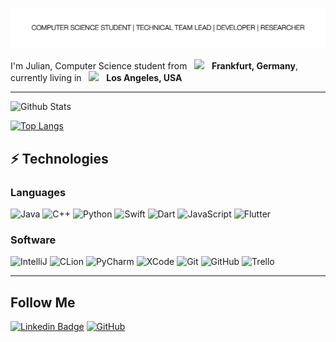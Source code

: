 ![image](https://github.com/JulianBeaulieu/JulianBeaulieu/blob/master/header.png)

I'm Julian, Computer Science student from &nbsp; <img src="https://hatscripts.github.io/circle-flags/flags/de.svg" width="24"> &nbsp; **Frankfurt, Germany**, currently living in &nbsp; <img src="https://hatscripts.github.io/circle-flags/flags/us.svg" width="24"> &nbsp; **Los Angeles, USA**

<hr>

![Github Stats](https://github-readme-stats.vercel.app/api?username=JulianBeaulieu&count_private=true&show_icons=true&bg_color=30,e96443,904e95&title_color=fff&text_color=fff)

[![Top Langs](https://github-readme-stats.vercel.app/api/top-langs/?username=JulianBeaulieu&layout=compact&count_private=true&bg_color=30,e96443,904e95&title_color=fff&text_color=fff)](https://github.com/anuraghazra/github-readme-stats)



## ⚡ Technologies

### Languages

![Java](https://img.shields.io/badge/-Java-black?style=flat-square&logo=java)
![C++](https://img.shields.io/badge/-C%2B%2B-black?style=flat-square&logo=c%2B%2B)
![Python](https://img.shields.io/badge/-Python-black?style=flat-square&logo=Python)
![Swift](https://img.shields.io/badge/-Swift-black?style=flat-square&logo=Swift)
![Dart](https://img.shields.io/badge/-Dart-black?style=flat-square&logo=Dart)
![JavaScript](https://img.shields.io/badge/-JavaScript-black?style=flat-square&logo=javascript)
![Flutter](https://img.shields.io/badge/-Flutter-black?style=flat-square&logo=Flutter)

### Software

![IntelliJ](https://img.shields.io/badge/-GitHub-181717?style=flat-square&logo=jetbrains)
![CLion](https://img.shields.io/badge/-GitHub-181717?style=flat-square&logo=jetbrains)
![PyCharm](https://img.shields.io/badge/-GitHub-181717?style=flat-square&logo=jetbrains)
![XCode](https://img.shields.io/badge/-XCode-black?style=flat-square&logo=xcode)
![Git](https://img.shields.io/badge/-Git-black?style=flat-square&logo=git)
![GitHub](https://img.shields.io/badge/-GitHub-181717?style=flat-square&logo=github)
![Trello](https://img.shields.io/badge/-Trello-black?style=flat-square&logo=Trello)


<hr>

## Follow Me

[![Linkedin Badge](https://img.shields.io/badge/-minoveaz-blue?style=flat-square&logo=Linkedin&logoColor=white&link=https://www.linkedin.com/in/minoveaz/)](http://www.linkedin.com/in/julianbeaulieu)
[![GitHub](https://img.shields.io/badge/-GitHub-181717?style=flat-square&logo=github&logoColor=white&link=https://github.com/minoveaz)](https://github.com/JulianBeaulieu)
